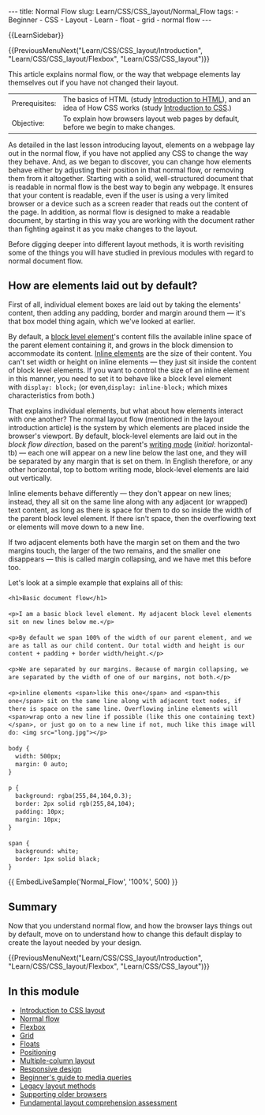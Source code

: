 --- title: Normal Flow slug: Learn/CSS/CSS_layout/Normal_Flow tags: - Beginner - CSS - Layout - Learn - float - grid - normal flow ---

{{LearnSidebar}}

{{PreviousMenuNext("Learn/CSS/CSS\_layout/Introduction", "Learn/CSS/CSS\_layout/Flexbox", "Learn/CSS/CSS\_layout")}}

This article explains normal flow, or the way that webpage elements lay themselves out if you have not changed their layout.

<table><tbody><tr class="odd"><td>Prerequisites:</td><td>The basics of HTML (study <a href="/en-US/docs/Learn/HTML/Introduction_to_HTML">Introduction to HTML</a>), and an idea of How CSS works (study <a href="/en-US/docs/Learn/CSS/First_steps">Introduction to CSS</a>.)</td></tr><tr class="even"><td>Objective:</td><td>To explain how browsers layout web pages by default, before we begin to make changes.</td></tr></tbody></table>

As detailed in the last lesson introducing layout, elements on a webpage lay out in the normal flow, if you have not applied any CSS to change the way they behave. And, as we began to discover, you can change how elements behave either by adjusting their position in that normal flow, or removing them from it altogether. Starting with a solid, well-structured document that is readable in normal flow is the best way to begin any webpage. It ensures that your content is readable, even if the user is using a very limited browser or a device such as a screen reader that reads out the content of the page. In addition, as normal flow is designed to make a readable document, by starting in this way you are working with the document rather than fighting against it as you make changes to the layout.

Before digging deeper into different layout methods, it is worth revisiting some of the things you will have studied in previous modules with regard to normal document flow.

## How are elements laid out by default?

First of all, individual element boxes are laid out by taking the elements' content, then adding any padding, border and margin around them — it's that box model thing again, which we've looked at earlier.

By default, a [block level element](/en-US/docs/Web/HTML/Block-level_elements)'s content fills the available inline space of the parent element containing it, and grows in the block dimension to accommodate its content. [Inline elements](/en-US/docs/Web/HTML/Inline_elements) are the size of their content. You can't set width or height on inline elements — they just sit inside the content of block level elements. If you want to control the size of an inline element in this manner, you need to set it to behave like a block level element with `display: block;` (or even,`display: inline-block;` which mixes characteristics from both.)

That explains individual elements, but what about how elements interact with one another? The normal layout flow (mentioned in the layout introduction article) is the system by which elements are placed inside the browser's viewport. By default, block-level elements are laid out in the _block flow direction_, based on the parent's [writing mode](/en-US/docs/Web/CSS/writing-mode) (_initial_: horizontal-tb) — each one will appear on a new line below the last one, and they will be separated by any margin that is set on them. In English therefore, or any other horizontal, top to bottom writing mode, block-level elements are laid out vertically.

Inline elements behave differently — they don't appear on new lines; instead, they all sit on the same line along with any adjacent (or wrapped) text content, as long as there is space for them to do so inside the width of the parent block level element. If there isn't space, then the overflowing text or elements will move down to a new line.

If two adjacent elements both have the margin set on them and the two margins touch, the larger of the two remains, and the smaller one disappears — this is called margin collapsing, and we have met this before too.

Let's look at a simple example that explains all of this:

    <h1>Basic document flow</h1>

    <p>I am a basic block level element. My adjacent block level elements sit on new lines below me.</p>

    <p>By default we span 100% of the width of our parent element, and we are as tall as our child content. Our total width and height is our content + padding + border width/height.</p>

    <p>We are separated by our margins. Because of margin collapsing, we are separated by the width of one of our margins, not both.</p>

    <p>inline elements <span>like this one</span> and <span>this one</span> sit on the same line along with adjacent text nodes, if there is space on the same line. Overflowing inline elements will <span>wrap onto a new line if possible (like this one containing text)</span>, or just go on to a new line if not, much like this image will do: <img src="long.jpg"></p>

    body {
      width: 500px;
      margin: 0 auto;
    }

    p {
      background: rgba(255,84,104,0.3);
      border: 2px solid rgb(255,84,104);
      padding: 10px;
      margin: 10px;
    }

    span {
      background: white;
      border: 1px solid black;
    }

{{ EmbedLiveSample('Normal\_Flow', '100%', 500) }}

## Summary

Now that you understand normal flow, and how the browser lays things out by default, move on to understand how to change this default display to create the layout needed by your design.

{{PreviousMenuNext("Learn/CSS/CSS\_layout/Introduction", "Learn/CSS/CSS\_layout/Flexbox", "Learn/CSS/CSS\_layout")}}

## In this module

- [Introduction to CSS layout](/en-US/docs/Learn/CSS/CSS_layout/Introduction)
- [Normal flow](/en-US/docs/Learn/CSS/CSS_layout/Normal_Flow)
- [Flexbox](/en-US/docs/Learn/CSS/CSS_layout/Flexbox)
- [Grid](/en-US/docs/Learn/CSS/CSS_layout/Grids)
- [Floats](/en-US/docs/Learn/CSS/CSS_layout/Floats)
- [Positioning](/en-US/docs/Learn/CSS/CSS_layout/Positioning)
- [Multiple-column layout](/en-US/docs/Learn/CSS/CSS_layout/Multiple-column_Layout)
- [Responsive design](/en-US/docs/Learn/CSS/CSS_layout/Responsive_Design)
- [Beginner's guide to media queries](/en-US/docs/Learn/CSS/CSS_layout/Media_queries)
- [Legacy layout methods](/en-US/docs/Learn/CSS/CSS_layout/Legacy_Layout_Methods)
- [Supporting older browsers](/en-US/docs/Learn/CSS/CSS_layout/Supporting_Older_Browsers)
- [Fundamental layout comprehension assessment](/en-US/docs/Learn/CSS/CSS_layout/Fundamental_Layout_Comprehension)
